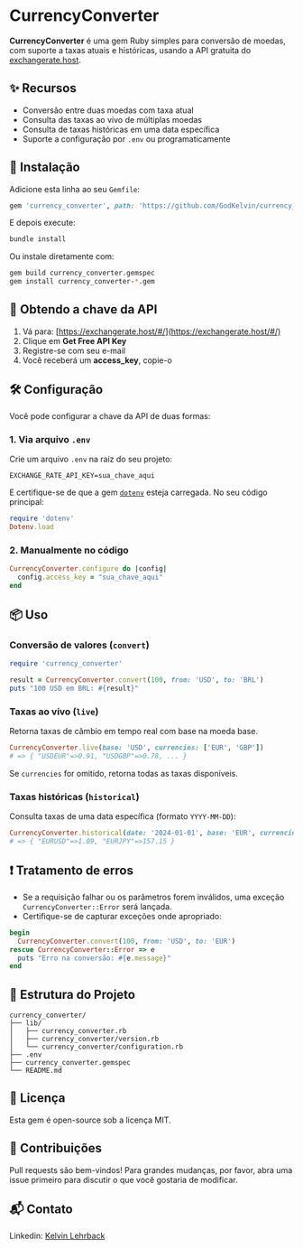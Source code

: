 # CurrencyConverter

**CurrencyConverter** é uma gem Ruby simples para conversão de moedas, com suporte a taxas atuais e históricas, usando a API gratuita do [exchangerate.host](https://exchangerate.host/).

## ✨ Recursos

- Conversão entre duas moedas com taxa atual
- Consulta das taxas ao vivo de múltiplas moedas
- Consulta de taxas históricas em uma data específica
- Suporte a configuração por `.env` ou programaticamente

## 🔧 Instalação

Adicione esta linha ao seu `Gemfile`:

```ruby
gem 'currency_converter', path: 'https://github.com/GodKelvin/currency_converter.git',  tag: 'v0.1.0'
```

E depois execute:

```bash
bundle install
```

Ou instale diretamente com:

```bash
gem build currency_converter.gemspec
gem install currency_converter-*.gem
```

## 🔑 Obtendo a chave da API

1. Vá para: [https://exchangerate.host/#/](https://exchangerate.host/#/)
2. Clique em **Get Free API Key**
3. Registre-se com seu e-mail
4. Você receberá um **access_key**, copie-o

## 🛠️ Configuração

Você pode configurar a chave da API de duas formas:

### 1. Via arquivo `.env`

Crie um arquivo `.env` na raiz do seu projeto:

```env
EXCHANGE_RATE_API_KEY=sua_chave_aqui
```

E certifique-se de que a gem [`dotenv`](https://github.com/bkeepers/dotenv) esteja carregada. No seu código principal:

```ruby
require 'dotenv'
Dotenv.load
```

### 2. Manualmente no código

```ruby
CurrencyConverter.configure do |config|
  config.access_key = "sua_chave_aqui"
end
```

## 📦 Uso

### Conversão de valores (`convert`)

```ruby
require 'currency_converter'

result = CurrencyConverter.convert(100, from: 'USD', to: 'BRL')
puts "100 USD em BRL: #{result}"
```

### Taxas ao vivo (`live`)

Retorna taxas de câmbio em tempo real com base na moeda base.

```ruby
CurrencyConverter.live(base: 'USD', currencies: ['EUR', 'GBP'])
# => { "USDEUR"=>0.91, "USDGBP"=>0.78, ... }
```

Se `currencies` for omitido, retorna todas as taxas disponíveis.

### Taxas históricas (`historical`)

Consulta taxas de uma data específica (formato `YYYY-MM-DD`):

```ruby
CurrencyConverter.historical(date: '2024-01-01', base: 'EUR', currencies: ['USD', 'JPY'])
# => { "EURUSD"=>1.09, "EURJPY"=>157.15 }
```

## ❗ Tratamento de erros

- Se a requisição falhar ou os parâmetros forem inválidos, uma exceção `CurrencyConverter::Error` será lançada.
- Certifique-se de capturar exceções onde apropriado:

```ruby
begin
  CurrencyConverter.convert(100, from: 'USD', to: 'EUR')
rescue CurrencyConverter::Error => e
  puts "Erro na conversão: #{e.message}"
end
```

## 📁 Estrutura do Projeto

```
currency_converter/
├── lib/
│   ├── currency_converter.rb
│   ├── currency_converter/version.rb
│   └── currency_converter/configuration.rb
├── .env
├── currency_converter.gemspec
└── README.md
```

## 📄 Licença

Esta gem é open-source sob a licença MIT.

## 🤝 Contribuições

Pull requests são bem-vindos! Para grandes mudanças, por favor, abra uma issue primeiro para discutir o que você gostaria de modificar.

## 📬 Contato

Linkedin: [Kelvin Lehrback](https://www.linkedin.com/in/kelvin-lehrback/)
